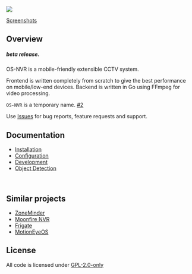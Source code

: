 <img src="https://gitlab.com/osnvr/os-nvr-assets/-/raw/master/screenshots/recordings.png">

[Screenshots](https://gitlab.com/osnvr/os-nvr_assets/-/tree/master/screenshots)

## Overview

##### beta release.

OS-NVR is a mobile-friendly extensible CCTV system.

Frontend is written completely from scratch to give the best performance on mobile/low-end devices. Backend is written in Go using FFmpeg for video processing.

`OS-NVR` is a temporary name. [#2](https://gitlab.com/osnvr/os-nvr/-/issues/2)

Use [Issues]() for bug reports, feature requests and support.

## Documentation

- [Installation](./docs/1_Installation.md)
- [Configuration](./docs/2_Configuration.md)
- [Development](./docs/3_Development.md)
- [Object Detection](./addons/doods/README.md)
	
<br>

## Similar projects

- [ZoneMinder](https://github.com/ZoneMinder/ZoneMinder)
- [Moonfire NVR](https://github.com/scottlamb/moonfire-nvr)
- [Frigate](https://github.com/blakeblackshear/frigate)
- [Motion](https://github.com/Motion-Project/motion)[Eye](https://github.com/ccrisan/motioneye/)[OS](https://github.com/ccrisan/motioneyeos)

## License
All code is licensed under [GPL-2.0-only](LICENSE) 